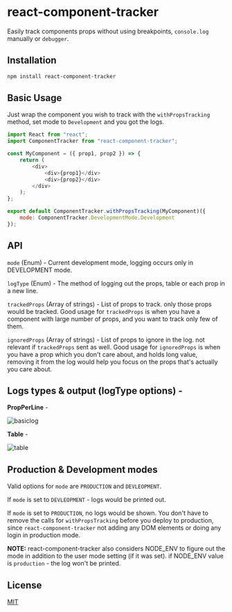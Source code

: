 # react-component-tracker

Easily track components props without using breakpoints, `console.log` manually or `debugger`.

## Installation

```bash
npm install react-component-tracker
```

## Basic Usage

Just wrap the component you wish to track with the `withPropsTracking` method, set mode to `Development` and you got the logs.

```javascript
import React from "react";
import ComponentTracker from "react-component-tracker";

const MyComponent = ({ prop1, prop2 }) => {
    return (
        <div>
            <div>{prop1}</div>
            <div>{prop2}</div>
        </div>
    );
};

export default ComponentTracker.withPropsTracking(MyComponent)({
    mode: ComponentTracker.DevelopmentMode.Development
});
```

## API

`mode` (Enum) - Current development mode, logging occurs only in DEVELOPMENT mode.

`logType` (Enum) - The method of logging out the props, table or each prop in a new line.

`trackedProps` (Array of strings) - List of props to track. only those props would be tracked. Good usage for `trackedProps` is when you have a component with large number of props, and you want to track only few of them.

`ignoredProps` (Array of strings) - List of props to ignore in the log. not relevant if `trackedProps` sent as well. Good usage for `ignoredProps` is when you have a prop which you don't care about, and holds long value, removing it from the log would help you focus on the props that's actually you care about.

## Logs types & output (logType options) -

**PropPerLine** -

![basiclog](https://user-images.githubusercontent.com/44297242/123508695-9a1e5c80-d679-11eb-880c-5958df1efba9.PNG)

**Table** -

![table](https://user-images.githubusercontent.com/44297242/123508748-e6699c80-d679-11eb-90cd-7d0ca4853f15.PNG)

## Production & Development modes

Valid options for `mode` are `PRODUCTION` and `DEVLEOPMENT`.

If `mode` is set to `DEVLEOPMENT` - logs would be printed out.

If `mode` is set to `PRODUCTION`, no logs would be shown.
You don't have to remove the calls for `withPropsTracking` before you deploy to production, since `react-component-tracker` not adding any DOM elements or doing any login in production mode.

**NOTE:** react-component-tracker also considers NODE_ENV to figure out the mode in addition to the user mode setting (if it was set). if NODE_ENV value is `production` - the log won't be printed.

## License

[MIT](https://choosealicense.com/licenses/mit/)
